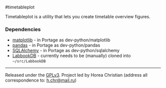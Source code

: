#timetableplot

Timetableplot is a utility that lets you create timetable overview figures.

### Dependencies
* [matplotlib](http://matplotlib.org/) - in Portage as dev-python/matplotlib
* [pandas](http://pandas.pydata.org/) - in Portage as dev-python/pandas
* [SQLAlchemy](http://www.sqlalchemy.org/) - in Portage as dev-python/sqlalchemy
* [LabbookDB](https://github.com/TheChymera/LabbookDB) - currently needs to be (manually) cloned into `~/src/LabbookDB`

---
Released under the [GPLv3](http://www.gnu.org/licenses/gpl-3.0.html).
Project led by Horea Christian (address all correspondence to: h.chr@mail.ru)
